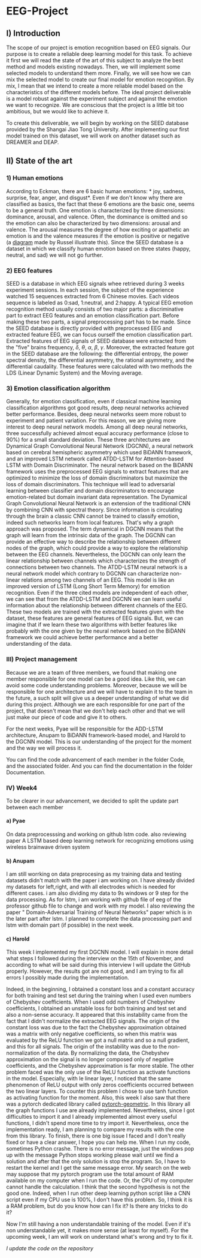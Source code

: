 # EEG-Project


## I) Introduction 

The scope of our project is emotion recognition based on EEG signals. Our purpose is to create a reliable deep learning model for this task. To achieve it first we will read the state of the art of this subject to analyze the best method and models existing nowadays. Then, we will implement some selected models to understand them more. Finally, we will see how we can mix the selected model to create our final model for emotion recognition. By mix, I mean that we intend to create a more reliable model based on the characteristics of the different models before. The ideal project deliverable is a model robust against the experiment subject and against the emotion we want to recognize. We are conscious that the project is a little bit too ambitious, but we would like to achieve it. 

To create this deliverable, we will begin by working on the SEED database provided by the Shangai Jiao Tong University. After implementing our first model trained on this dataset, we will work on another dataset such as DREAMER and DEAP. 



## II) State of the art
 
### 1) Human emotions

According to Eckman, there are 6 basic human emotions: * joy, sadness, surprise, fear, anger, and disgust*. Even if we don't know why there are classified as basics, the fact that these 6 emotions are the basic one, seems to be a general truth. One emotion is characterized by three dimensions: dominance, arousal, and valence. Often, the dominance is omitted and so the emotion can also be characterized by two dimensions: arousal and valence. The arousal measures the degree of how exciting or apathetic an emotion is and the valence measures if the emotion is positive or negative (a [diagram](https://www.pinterest.com/pin/354588170647498721/) made by Russel illustrate this). Since the SEED database is a dataset in which we classify human emotion based on three states (happy, neutral, and sad) we will not go further. 

### 2) EEG features

SEED is a database in which EEG signals whee retrieved during 3 weeks experiment sessions. In each session, the subject of the experience watched 15 sequences extracted from 6 Chinese movies. Each videos sequence is labeled as 0:sad, 1:neutral, and 2:happy. 
A typical EEG emotion recognition method usually consists of two major parts: a discriminative part to extract EEG features and an emotion classification part. Before making these two parts, a signal preprocessing part has to be made. Since the SEED database is directly provided with preprocessed EEG and extracted feature EEG, we can focus ourself the emotion classification part. Extracted features of EEG signals of SEED database were extracted from the "five" brains frequency, $\delta$, $\theta$, $\alpha$, $\beta$, $\gamma$. Moreover, the extracted feature got in the SEED database are the following: the differential entropy, the power spectral density, the differential asymmetry, the rational asymmetry, and the differential caudality. These features were calculated with two methods the LDS (Linear Dynamic System) and the Moving average. 

### 3) Emotion classification algorithm

Generally, for emotion classification, even if classical machine learning classification algorithms got good results,  deep neural networks achieved better performance. Besides, deep neural networks seem more robust to experiment and patient variation. For this reason, we are giving more interest to deep neural network models. Among all deep neural networks, three successfully achieved almost equal accuracy performance (close to 90%) for a small standard deviation. These three architectures are Dynamical Graph Convolutional Neural Network (DGCNN), a neural network based on cerebral hemispheric asymmetry which used BiDANN framework, and an improved LSTM network called ATDD-LSTM for Attention-based LSTM with Domain Discriminator. 
The neural network based on the BiDANN framework uses the preprocessed EEG signals to extract features that are optimized to minimize the loss of domain discriminators but maximize the loss of domain discriminators. This technique will lead to adversarial learning between classifier and domain discriminators to encourage emotion-related but domain invariant data representation. 
The Dynamical Graph Convolutional Neural Network is an extension of the traditional CNN by combining CNN with spectral theory. Since information is circulating through the brain a classic CNN cannot be trained to classify emotion, indeed such networks learn from local features. That's why a graph approach was proposed. The term dynamical in DGCNN means that the graph will learn from the intrinsic data of the graph. The DGCNN can provide an effective way to describe the relationship between different nodes of the graph, which could provide a way to explore the relationship between the EEG channels. 
Nevertheless, the DGCNN can only learn the linear relationship between channels which characterizes the strength of connections between two channels. 
The ATDD-LSTM neural network is a neural network model which contrary to DGCNN can characterize non-linear relations among two channels of an EEG. This model is like an improved version of LSTM (Long Short Term Memory) for emotion recognition. Even if the three cited models are independent of each other, we can see that from the ATDD-LSTM and DGCNN we can learn useful information about the relationship between different channels of the EEG. These two models are trained with the extracted features given with the dataset, these features are general features of EEG signals. But, we can imagine that if we learn these two algorithms with better features like probably with the one given by the neural network based on the BiDANN framework we could achieve better performance and a better understanding of the data. 

### III) Project management

Because we are a team of three members, we found that making one member responsible for one model can be a good idea. Like this, we can avoid some code understanding problems. Moreover, because we will be responsible for one architecture and we will have to explain it to the team in the future, a such split will give us a deeper understanding of what we did during this project. Although we are each responsible for one part of the project, that doesn't mean that we don't help each other and that we will just make our piece of code and give it to others.

For the next weeks, Pyae will be responsible for the ADD-LSTM architecture, Anupam to BiDANN framework-based model, and Harold to the DGCNN model. This is our understanding of the project for the moment and the way we will process it. 

You can find the code advancement of each member in the folder Code, and the associated folder. And you can find the documentation in the folder Documentation. 

### IV) Week4

To be clearer in our advancement, we decided to split the update part between each member

#### a) Pyae
On data preprocesssing and working on github lstm code.
also reviewing paper A LSTM based deep learning network for recognizing emotions using wireless brainwave driven system

#### b) Anupam
I am still worrking on data preprocesing as my training data and testing datasets didn't match with the paper i am working on. I have already divided my datasets for left,right, and with all electrodes which is needed for different cases. i am also dividing my data to 9s windows or 9 step for the data processing. As for lstm, i am working with  github file of eeg of the professor github file to change and work with my model. 
I also reviewing the paper " Domain-Adversarial Training of Neural Networks" paper which is in the later part after lstm.
I planned to complete the data processing part and lstm with domain part (if possible) in the next week.

#### c) Harold

This week I implemented my first DGCNN model. I will explain in more detail what steps I followed during the interview on the 15th of November, and according to what will be said during this interview I will update the GitHub properly. However, the results got are not good, and I am trying to fix all errors I possibly made during the implementation. 

Indeed, in the beginning, I obtained a constant loss and a constant accuracy for both training and test set during the training when I used even numbers of Chebyshev coefficients. When I used odd numbers of Chebyshev coefficients, I obtained an unstable loss for both training and test set and also a non-sense accuracy. It appeared that this instability came from the fact that I didn't normalize the extracted EEG signals. The origin of the constant loss was due to the fact the Chebyshev approximation obtained was a matrix with only negative coefficients, so when this matrix was evaluated by the ReLU function we got a null matrix and so a null gradient, and this for all signals. The origin of the instability was due to the non-normalization of the data. By normalizing the data, the Chebyshev approximation on the signal is no longer composed only of negative coefficients, and the Chebyshev approximation is far more stable. The other problem faced was the only use of the ReLU function as activate functions in the model. Especially, with le linear layer, I noticed that the same phenomenon of ReLU output with only zeros coefficients occurred between the two linear layers. To counter this problem I chose to use tanh function as activating function for the moment. Also, this week I also saw that there was a pytorch dedicated library called [pytorch-geometric](https://pytorch-geometric.readthedocs.io/en/latest/). In this library all the graph functions I use are already implemented. Nevertheless, since I got difficulties to import it and I already implemented almost every useful functions, I didn't spend more time to try import it. Nevertheless, once the implementation ready, I am planning to compare my results with the one from this library. To finish, there is one big issue I faced and I don't really fixed or have a clear answer, I hope you can help me. When I run my code, sometimes Python crashe. There is no error message, just the windows pop up with the message Python stops working please wait until we find a solution and after that the only solution is stop the program. So, I have to restart the kernel and I get the same message error. My search on the web may suppose that my pytorch program use the total amount of RAM available on my computer when I run the code. Or, the CPU of my computer cannot handle the calculation. I think that the second hypothesis is not the good one. Indeed, when I run other
deep learning python script like a CNN script even if my CPU use is 100%, I don't have this problem. So, I think it is a RAM problem, 
but do you know how can I fix it? Is there any tricks to do it? 

Now I'm still having a non understandable training of the model. Even if it's non understandable yet, it makes more sense (at least for myself). For the upcoming week, I am will work on understand what's wrong and try to fix it. 

*I update the code on the repository*

